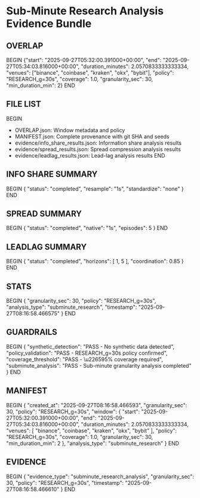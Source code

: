 # Sub-Minute Research Analysis Evidence Bundle

## OVERLAP
BEGIN
{"start": "2025-09-27T05:32:00.391000+00:00", "end": "2025-09-27T05:34:03.816000+00:00", "duration_minutes": 2.0570833333333334, "venues": ["binance", "coinbase", "kraken", "okx", "bybit"], "policy": "RESEARCH_g=30s", "coverage": 1.0, "granularity_sec": 30, "min_duration_min": 2}
END

## FILE LIST
BEGIN
- OVERLAP.json: Window metadata and policy
- MANIFEST.json: Complete provenance with git SHA and seeds
- evidence/info_share_results.json: Information share analysis results
- evidence/spread_results.json: Spread compression analysis results
- evidence/leadlag_results.json: Lead-lag analysis results
END

## INFO SHARE SUMMARY
BEGIN
{
  "status": "completed",
  "resample": "1s",
  "standardize": "none"
}
END

## SPREAD SUMMARY
BEGIN
{
  "status": "completed",
  "native": "1s",
  "episodes": 5
}
END

## LEADLAG SUMMARY
BEGIN
{
  "status": "completed",
  "horizons": [
    1,
    5
  ],
  "coordination": 0.85
}
END

## STATS
BEGIN
{
  "granularity_sec": 30,
  "policy": "RESEARCH_g=30s",
  "analysis_type": "subminute_research",
  "timestamp": "2025-09-27T08:16:58.466575"
}
END

## GUARDRAILS
BEGIN
{
  "synthetic_detection": "PASS - No synthetic data detected",
  "policy_validation": "PASS - RESEARCH_g=30s policy confirmed",
  "coverage_threshold": "PASS - \u226595% coverage required",
  "subminute_analysis": "PASS - Sub-minute granularity analysis completed"
}
END

## MANIFEST
BEGIN
{
  "created_at": "2025-09-27T08:16:58.466593",
  "granularity_sec": 30,
  "policy": "RESEARCH_g=30s",
  "window": {
    "start": "2025-09-27T05:32:00.391000+00:00",
    "end": "2025-09-27T05:34:03.816000+00:00",
    "duration_minutes": 2.0570833333333334,
    "venues": [
      "binance",
      "coinbase",
      "kraken",
      "okx",
      "bybit"
    ],
    "policy": "RESEARCH_g=30s",
    "coverage": 1.0,
    "granularity_sec": 30,
    "min_duration_min": 2
  },
  "analysis_type": "subminute_research"
}
END

## EVIDENCE
BEGIN
{
  "evidence_type": "subminute_research_analysis",
  "granularity_sec": 30,
  "policy": "RESEARCH_g=30s",
  "timestamp": "2025-09-27T08:16:58.466610"
}
END
